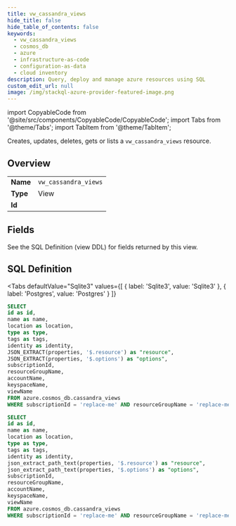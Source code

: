 ```yaml
--- 
title: vw_cassandra_views
hide_title: false
hide_table_of_contents: false
keywords:
  - vw_cassandra_views
  - cosmos_db
  - azure
  - infrastructure-as-code
  - configuration-as-data
  - cloud inventory
description: Query, deploy and manage azure resources using SQL
custom_edit_url: null
image: /img/stackql-azure-provider-featured-image.png
---
```


import CopyableCode from '@site/src/components/CopyableCode/CopyableCode';
import Tabs from '@theme/Tabs';
import TabItem from '@theme/TabItem';

Creates, updates, deletes, gets or lists a <code>vw_cassandra_views</code> resource.

## Overview
<table><tbody>
<tr><td><b>Name</b></td><td><code>vw_cassandra_views</code></td></tr>
<tr><td><b>Type</b></td><td>View</td></tr>
<tr><td><b>Id</b></td><td><CopyableCode code="azure.cosmos_db.vw_cassandra_views" /></td></tr>
</tbody></table>

## Fields

See the SQL Definition (view DDL) for fields returned by this view.

## SQL Definition

<Tabs
defaultValue="Sqlite3"
values={[
{ label: 'Sqlite3', value: 'Sqlite3' },
{ label: 'Postgres', value: 'Postgres' }
]}
>
<TabItem value="Sqlite3">

```sql
SELECT
id as id,
name as name,
location as location,
type as type,
tags as tags,
identity as identity,
JSON_EXTRACT(properties, '$.resource') as "resource",
JSON_EXTRACT(properties, '$.options') as "options",
subscriptionId,
resourceGroupName,
accountName,
keyspaceName,
viewName
FROM azure.cosmos_db.cassandra_views
WHERE subscriptionId = 'replace-me' AND resourceGroupName = 'replace-me' AND accountName = 'replace-me' AND keyspaceName = 'replace-me';
```

</TabItem>
<TabItem value="Postgres">

```sql
SELECT
id as id,
name as name,
location as location,
type as type,
tags as tags,
identity as identity,
json_extract_path_text(properties, '$.resource') as "resource",
json_extract_path_text(properties, '$.options') as "options",
subscriptionId,
resourceGroupName,
accountName,
keyspaceName,
viewName
FROM azure.cosmos_db.cassandra_views
WHERE subscriptionId = 'replace-me' AND resourceGroupName = 'replace-me' AND accountName = 'replace-me' AND keyspaceName = 'replace-me';
```

</TabItem>
</Tabs>
